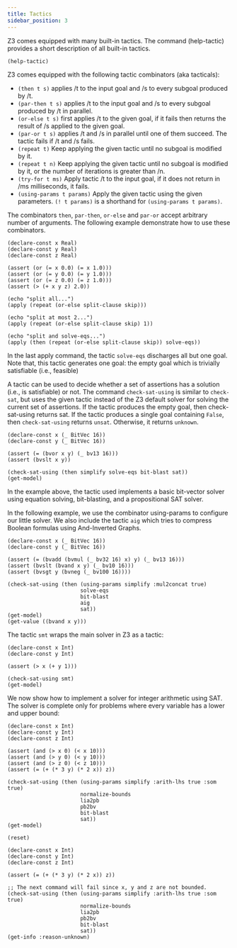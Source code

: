 ```yaml
---
title: Tactics
sidebar_position: 3
---
```


Z3 comes equipped with many built-in tactics. The command (help-tactic) provides a short description of all built-in tactics.

```z3
(help-tactic)
```

Z3 comes equipped with the following tactic combinators (aka tacticals):

- `(then t s)` applies /t to the input goal and /s to every subgoal produced by /t.
- `(par-then t s)` applies /t to the input goal and /s to every subgoal produced by /t in parallel.
- `(or-else t s)` first applies /t to the given goal, if it fails then returns the result of /s applied to the given goal.
- `(par-or t s)` applies /t and /s in parallel until one of them succeed. The tactic fails if /t and /s fails.
- `(repeat t)` Keep applying the given tactic until no subgoal is modified by it.
- `(repeat t n)` Keep applying the given tactic until no subgoal is modified by it, or the number of iterations is greater than /n.
- `(try-for t ms)` Apply tactic /t to the input goal, if it does not return in /ms milliseconds, it fails.
- `(using-params t params)` Apply the given tactic using the given parameters. `(! t params)` is a shorthand for `(using-params t params)`.

The combinators `then`, `par-then`, `or-else` and `par-or` accept arbitrary number of arguments. The following example demonstrate how to use these combinators.

```z3 
(declare-const x Real)
(declare-const y Real)
(declare-const z Real)

(assert (or (= x 0.0) (= x 1.0)))
(assert (or (= y 0.0) (= y 1.0)))
(assert (or (= z 0.0) (= z 1.0)))
(assert (> (+ x y z) 2.0))

(echo "split all...")
(apply (repeat (or-else split-clause skip)))

(echo "split at most 2...")
(apply (repeat (or-else split-clause skip) 1))

(echo "split and solve-eqs...")
(apply (then (repeat (or-else split-clause skip)) solve-eqs))
```

In the last apply command, the tactic `solve-eqs` discharges all but one goal. Note that, this tactic generates one goal: the empty goal which is trivially satisfiable (i.e., feasible)

A tactic can be used to decide whether a set of assertions has a solution (i.e., is satisfiable) or not. The command `check-sat-using` is similar to `check-sat`, but uses the given tactic instead of the Z3 default solver for solving the current set of assertions. If the tactic produces the empty goal, then check-sat-using returns sat. If the tactic produces a single goal containing `False`, then `check-sat-using` returns `unsat`. Otherwise, it returns `unknown`.

```z3
(declare-const x (_ BitVec 16))
(declare-const y (_ BitVec 16))

(assert (= (bvor x y) (_ bv13 16)))
(assert (bvslt x y))

(check-sat-using (then simplify solve-eqs bit-blast sat))
(get-model)
```

In the example above, the tactic used implements a basic bit-vector solver using equation solving, bit-blasting, and a propositional SAT solver.

In the following example, we use the combinator using-params to configure our little solver. We also include the tactic `aig` which tries to compress Boolean formulas using And-Inverted Graphs.

```z3
(declare-const x (_ BitVec 16))
(declare-const y (_ BitVec 16))

(assert (= (bvadd (bvmul (_ bv32 16) x) y) (_ bv13 16)))
(assert (bvslt (bvand x y) (_ bv10 16)))
(assert (bvsgt y (bvneg (_ bv100 16))))

(check-sat-using (then (using-params simplify :mul2concat true)
                       solve-eqs 
                       bit-blast 
                       aig
                       sat))
(get-model)
(get-value ((bvand x y)))
```

The tactic `smt` wraps the main solver in Z3 as a tactic:

```z3
(declare-const x Int)
(declare-const y Int)

(assert (> x (+ y 1)))

(check-sat-using smt)
(get-model)
```

We now show how to implement a solver for integer arithmetic using SAT. The solver is complete only for problems where every variable has a lower and upper bound:

```z3
(declare-const x Int)
(declare-const y Int)
(declare-const z Int)

(assert (and (> x 0) (< x 10)))
(assert (and (> y 0) (< y 10)))
(assert (and (> z 0) (< z 10)))
(assert (= (+ (* 3 y) (* 2 x)) z))

(check-sat-using (then (using-params simplify :arith-lhs true :som true)
                       normalize-bounds
                       lia2pb
                       pb2bv
                       bit-blast
                       sat))
(get-model)

(reset)

(declare-const x Int)
(declare-const y Int)
(declare-const z Int)

(assert (= (+ (* 3 y) (* 2 x)) z))

;; The next command will fail since x, y and z are not bounded.
(check-sat-using (then (using-params simplify :arith-lhs true :som true)
                       normalize-bounds
                       lia2pb
                       pb2bv
                       bit-blast
                       sat))
(get-info :reason-unknown)
```

<!---
The next example demonstrates how to run different strategies in parallel using the combinator `par-or`. It also shows how to run different instances of the `smt` tactic using different random seeds.

```z3
(declare-const x (_ BitVec 64))
(declare-const y (_ BitVec 64))
(declare-const z (_ BitVec 64))

(assert (bvsgt x (_ bv10 64)))
(assert (= x y))
(assert (= y (bvadd z z)))

(check-sat-using 
 (par-or
  ;; Strategy 1: use bit-blasting
  (then simplify bit-blast sat)
  ;; Strategy 2: use default solver
  smt))

(get-model)

(echo "using different random seeds...")

(check-sat-using
 (par-or
  ;; Strategy 1: using seed 1
  (using-params smt :random-seed 1)
  ;; Strategy 1: using seed 2
  (using-params smt :random-seed 2)
  ;; Strategy 1: using seed 3
  (using-params smt :random-seed 3)))

(get-model)
```
--->



